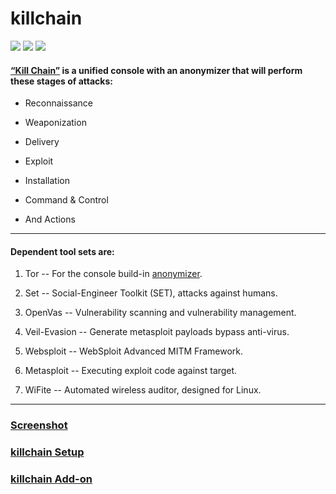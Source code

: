 # killchain

![](https://img.shields.io/badge/killchain-python_2.7-blue.svg) ![](https://img.shields.io/badge/dependencies-tor_set_openvas_veil_websploit_metasploit_wifite-orange.svg) ![](https://img.shields.io/badge/GPL-v2-blue.svg)

#### [“Kill Chain”](https://github.com/ruped24/killchain/wiki/What-is-Kill-Chain%3F#what-is-kill-chain) is a unified console with an anonymizer that will perform these stages of attacks:

* Reconnaissance

* Weaponization

* Delivery

* Exploit

* Installation

* Command & Control 

* And Actions

___

#### Dependent tool sets are: ##

1)  Tor -- For the console build-in [anonymizer](https://github.com/ruped24/toriptables2).

2)  Set -- Social-Engineer Toolkit (SET), attacks against humans.

3)  OpenVas --  Vulnerability scanning and vulnerability management.

4)  Veil-Evasion -- Generate metasploit payloads bypass anti-virus.

5)  Websploit -- WebSploit Advanced MITM Framework.

6)  Metasploit -- Executing exploit code against target.

7)  WiFite -- Automated wireless auditor, designed for Linux.

___

### [Screenshot](https://drive.google.com/open?id=0B79r4wTVj-CZYTUxMlRLdmN2RGM)

### [killchain Setup](https://github.com/ruped24/killchain/wiki/Kill-Chain-Setup#setting-up-your-kill-chain-environment)

### [killchain Add-on](https://github.com/ruped24/tor_ip_switcher)
